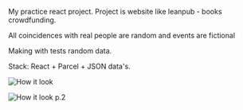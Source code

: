 
My practice react project. Project is website like leanpub - books crowdfunding.

All coincidences with real people are random and events are fictional

Making with tests random data.

Stack: React + Parcel + JSON data's.

![How it look](https://i.ibb.co/NYdn7bg/09-11-2020-223205.jpg)

![How it look p.2](https://i.ibb.co/NT0b3Wc/16-11-2020-210704.jpg)

